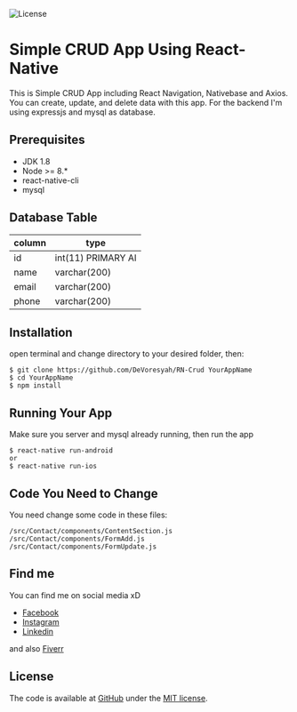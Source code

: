 ![License][license-image]

# Simple CRUD App Using React-Native
This is	Simple CRUD App including React Navigation, Nativebase and Axios. You can create, update, and delete data with this app. For the backend I'm using expressjs and mysql as database.

## Prerequisites
- JDK 1.8
- Node >= 8.*
- react-native-cli
- mysql

## Database Table
| column | type |
| --- | --- |
| id | int(11) PRIMARY AI |
| name | varchar(200) |
| email | varchar(200) |
| phone | varchar(200) |

## Installation
open terminal and change directory to your desired folder, then:
```
$ git clone https://github.com/DeVoresyah/RN-Crud YourAppName
$ cd YourAppName
$ npm install
```

## Running Your App
Make sure you server and mysql already running, then run the app
```
$ react-native run-android
or
$ react-native run-ios
```

## Code You Need to Change
You need change some code in these files:
```
/src/Contact/components/ContentSection.js
/src/Contact/components/FormAdd.js
/src/Contact/components/FormUpdate.js
```

## Find me
You can find me on social media xD
- [Facebook][facebook]
- [Instagram][instagram]
- [Linkedin][linkedin]

and also [Fiverr][fiverr]

## License
The code is available at [GitHub][home] under the [MIT license][license].

[home]: https://github.com/DeVoresyah/RN-Crud
[license-image]: https://img.shields.io/badge/license-MIT-blue.svg
[license]: http://revolunet.mit-license.org
[facebook]: https://facebook.com/DeVoresyah
[instagram]: https://instagram.com/devoresyah
[linkedin]: https://linkedin.com/in/devoresyah
[fiverr]: https://www.fiverr.com/devoresyah